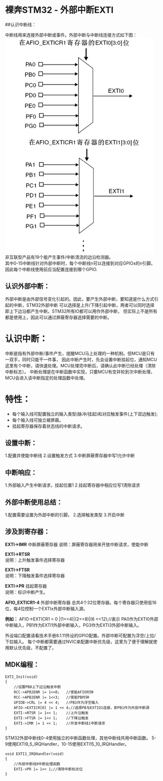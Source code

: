 ﻿# 裸奔STM32 - 外部中断EXTI


##认识中断线：

中断线用来连接外部中断或事件。外部中断与中断线连接方式如下图：  
![image](https://github.com/skeyzero/STM32_EXTI/raw/master/img/1.png)   
非互联型产品有19个能产生事件/中断清流的边沿检测器。  
其中0-15中断线针对外部中断时，每个中断线n可以连接到对应GPIOx的n引脚。
因此每个中断线使用前应当配置连接到哪个GPIO.

## 认识外部中断：
外部中断是由外部信号变化引起的。因此，要产生外部中断，要知道是什么方式引起的中断，STM32外部中断
可以选择是上升/下降引起中断，两者可以同时选择即上下边沿都产生中断。STM32所有IO都可以用作外部中断，
但实际上不是所有都是使用上，因此可以通过屏蔽寄存器选择需要的中断。

# 认识中断：
中断是指有外部中断/事件产生，提醒MCU马上处理的一种机制。但MCU是只有一双手，同时只能干一件事，
因此中断产生时，先会设置中断挂起位，通知MCU这里有个中断，请快速处理。MCU处理完中断后，请确认此中断已经处理（清除中断标志）。
中断处理是在中断函数中实现，只要MCU有空并轮到次中断处理，MCU会进入该中断指定的处理函数中处理。

# 特性：
* 每个输入线可配置独立的输入类型(脉冲/挂起)和对应触发事件(上下双边触发);
* 每个输入线可独立被屏蔽。
* 挂起寄存器保存着状态线的中断请求。    
   

## 设置中断：
1.配置并使能中断线
2.设置触发方式
3.中断屏蔽寄存器中写1允许中断

## 中断响应：
1.外部输入产生中断请求，挂起位置1
2.挂起寄存器中相应位写1清除请求

## 外部中断使用总结：
1.配置需要设置为外部中断的引脚。
2.选择触发类型
3.开启中断


## 涉及到寄存器：  
**EXTI->IMR**  中断屏蔽寄存器
说明：屏蔽寄存器用来开放中断请求，使能中断

**EXTI->RTSR**   
说明：上升触发事件选择寄存器

**EXTI->FTSR**  
说明：下降触发事件选择寄存器

**EXTI->PR** 挂起寄存器   
说明：标识中断产生。

**AFIO_EXTICR1-4** 外部中断寄存器
总共4个32位寄存器。每个寄存器只使用低16位，每4位控制一个EXTIx外部中断输入源。   

**例如：**
AFIO->EXTICR1 = 0 |(1<<4)|(2<<8)|(6 <<12);//表示 PA0作为EXTI0外部中断输入，PB1作为EXTI1外部中断输入，PG3作为EXTI3外部中断输入。

外设端口配置请看技术手册8.1.11外设的GPIO配置。外部中断可配置为浮空/上拉/下拉输入。
每个中断都需要通过NVIC来配置中断优先级，这里为了便于理解就使用默认优先级，不配置了。

## MDK编程：

	EXTI_Init(void)
	{
		//设置PB0上下边沿触发中断
		RCC->APB2ENR |= 1<<0;	//使能AFIO时钟
		RCC->APB2ENR |= 1<<3;	//使能PB时钟
		GPIOB->CRL |= 4 << 4;	//PB1作为浮空输入
		AFIO->EXTICR[0] |= 1 << 4;//选择PB与EXTIO1连接，即PB1作为外部中断源
		EXTI->RTSR |= 1<< 1;	//上升沿触发
		EXTI->FTSR |= 1<< 1;	//下降沿触发
		EXTI->IMR |= 1 << 1;	//开发中断线1中断请求
	}   
	
STM32外部中断线0-4使用独立的中断函数处理，其他中断线共用中断函数。
5-9使用EXTI9_5_IRQHandler，10-15使用EXTI15_10_IRQHandler。  

	void EXTI1_IRQHandler(void)
	{
		//外部中断线0中断处理函数
		EXTI->PR |= 1<< 1;//清除中断标志位
	}



